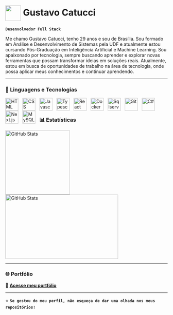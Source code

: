 <h1>
  <img src="https://img.icons8.com/?size=100&id=J5YiZgNDKLbK&format=png&color=000000" width="48" style="vertical-align:middle;"/> Gustavo Catucci
</h1>


**`Desenvolvedor Full Stack`**

Me chamo Gustavo Catucci, tenho 29 anos e sou de Brasília. Sou formado em Análise e Desenvolvimento de Sistemas pela UDF e atualmente estou cursando Pós-Graduação em Inteligência Artificial e Machine Learning. Sou apaixonado por tecnologia, sempre buscando aprender e explorar novas ferramentas que possam transformar ideias em soluções reais. Atualmente, estou em busca de oportunidades de trabalho na área de tecnologia, onde possa aplicar meus conhecimentos e continuar aprendendo.

---

### 🤖 Linguagens e Tecnologias

<p>
  <img src="https://cdn.jsdelivr.net/gh/devicons/devicon/icons/html5/html5-original.svg" alt="HTML" title="HTML" width="40" style="padding-right: 10px;" align="left"/>
  <img src="https://cdn.jsdelivr.net/gh/devicons/devicon/icons/css3/css3-original.svg" alt="CSS" title="CSS" width="40" style="padding-right: 10px;" align="left"/>
  <img src="https://cdn.jsdelivr.net/gh/devicons/devicon/icons/javascript/javascript-original.svg" alt="Javascript" title="Javascript" width="40" style="padding-right: 10px;" align="left"/>
  <img src="https://cdn.jsdelivr.net/gh/devicons/devicon/icons/typescript/typescript-original.svg" alt="Typescript" title="Typescript" width="40" style="padding-right: 10px;" align="left"/>
  <img src="https://cdn.jsdelivr.net/gh/devicons/devicon/icons/react/react-original.svg" alt="React" title="React" width="40" style="padding-right: 10px;" align="left"/>
  <img src="https://cdn.jsdelivr.net/gh/devicons/devicon/icons/docker/docker-original.svg" alt="Docker" title="Docker" width="40" style="padding-right: 10px;" align="left"/>
  <img src="https://cdn.jsdelivr.net/gh/devicons/devicon/icons/microsoftsqlserver/microsoftsqlserver-plain.svg" alt="Sqlserver" title="Sqlserver" width="40" style="padding-right: 10px;" align="left"/>
  <img src="https://cdn.jsdelivr.net/gh/devicons/devicon/icons/git/git-original.svg" alt="Git" title="Git" width="40" style="padding-right: 10px;" align="left"/>
  <img src="https://cdn.jsdelivr.net/gh/devicons/devicon/icons/csharp/csharp-original.svg" alt="C#" title="C#" width="40" style="padding-right: 10px;" align="left"/>
  <img src="https://cdn.jsdelivr.net/gh/devicons/devicon/icons/nextjs/nextjs-original.svg" alt="Next.js" title="Next.js" width="40" style="padding-right: 10px;" align="left"/>
  <img src="https://cdn.jsdelivr.net/gh/devicons/devicon/icons/mysql/mysql-original.svg" alt="MySQL" title="MySQL" width="40" style="padding-right: 10px;" align="left"/>

</p>


<br/>
<br/>

### 📊 Estatísticas
<p align="">
  <img 
    alt="GitHub Stats" 
    height="200"
    src="https://github-readme-stats.vercel.app/api?username=Gustavocl22&show_icons=true&theme=tokyonight&include_all_commits=true&locale=pt-br" 
  />
<img 
      alt="GitHub Stats" 
      height="200"
      width="350" 
      src="https://github-readme-stats.vercel.app/api/top-langs/?username=Gustavocl22&theme=tokyonight&layout=compact&custom_title=Tecnologias&langs_count=9" 
  />

</p>

---

### 🌐 Portfólio
🔗 [**Acesse meu portfólio**]([https://](https://portfolio-alpha-topaz-86.vercel.app))

---

⭐ **`Se gostou do meu perfil, não esqueça de dar uma olhada nos meus repositórios!`**
